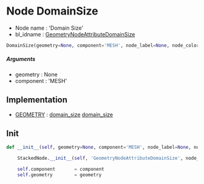 # Node DomainSize

- Node name : 'Domain Size'
- bl_idname : [GeometryNodeAttributeDomainSize](https://docs.blender.org/api/current/bpy.types.GeometryNodeAttributeDomainSize.html)


``` python
DomainSize(geometry=None, component='MESH', node_label=None, node_color=None)
```
##### Arguments

- geometry : None
- component : 'MESH'

## Implementation

- [GEOMETRY](/docs/GeoNodes/socket_GEOMETRY.md) : [domain_size](/docs/GeoNodes/socket_GEOMETRY.md#domain_size) [domain_size](/docs/GeoNodes/socket_GEOMETRY.md#domain_size)

## Init

``` python
def __init__(self, geometry=None, component='MESH', node_label=None, node_color=None):

    StackedNode.__init__(self, 'GeometryNodeAttributeDomainSize', node_label=node_label, node_color=node_color)

    self.component       = component
    self.geometry        = geometry
```
